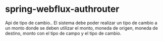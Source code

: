 # spring-webflux-authrouter
Api de tipo de cambio.. El sistema debe poder realizar un tipo de cambio a un monto donde se deben utilizar el monto, moneda de origen, moneda de destino, monto con el tipo de campo y el tipo de cambio.
